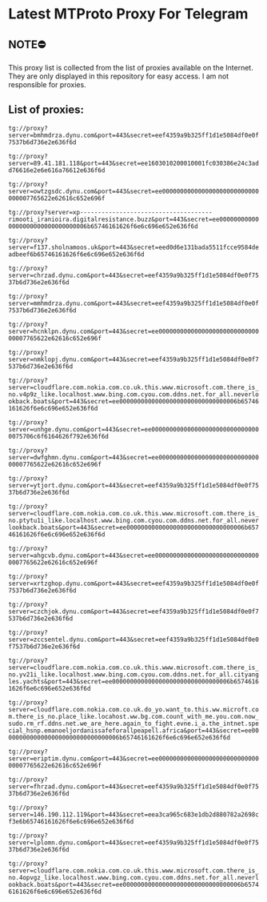 # Latest MTProto Proxy For Telegram

## NOTE⛔

This proxy list is collected from the list of proxies available on the Internet. They are only displayed in this repository for easy access. I am not responsible for proxies.

## List of proxies:

`tg://proxy?server=bmhmdrza.dynu.com&port=443&secret=eef4359a9b325ff1d1e5084df0e0f7537b6d736e2e636f6d`

`tg://proxy?server=89.41.181.118&port=443&secret=ee1603010200010001fc030386e24c3add76616e2e6e616a76612e636f6d`

`tg://proxy?server=owtzgsdc.dynu.com&port=443&secret=ee000000000000000000000000000000007765622e62616c652e696f`

`tg://proxy?server=xp-------------------------------------rimooti_iranioira.digitalresistance.buzz&port=443&secret=ee000000000000000000000000000000006b65746161626f6e6c696e652e636f6d`

`tg://proxy?server=f137.sholnamoos.uk&port=443&secret=eed0d6e131bada5511fcce9584deadbeef6b65746161626f6e6c696e652e636f6d`

`tg://proxy?server=chrzad.dynu.com&port=443&secret=eef4359a9b325ff1d1e5084df0e0f7537b6d736e2e636f6d`

`tg://proxy?server=mmhmdrza.dynu.com&port=443&secret=eef4359a9b325ff1d1e5084df0e0f7537b6d736e2e636f6d`

`tg://proxy?server=hcnklpn.dynu.com&port=443&secret=ee000000000000000000000000000000007765622e62616c652e696f`

`tg://proxy?server=nmklopj.dynu.com&port=443&secret=eef4359a9b325ff1d1e5084df0e0f7537b6d736e2e636f6d`

`tg://proxy?server=cloudflare.com.nokia.com.co.uk.this.www.microsoft.com.there_is_no.v4p9z_like.localhost.www.bing.com.cyou.com.ddns.net.for_all.neverlookback.boats&port=443&secret=ee000000000000000000000000000000006b65746161626f6e6c696e652e636f6d`

`tg://proxy?server=unhge.dynu.com&port=443&secret=ee0000000000000000000000000000000075706c6f6164626f792e636f6d`

`tg://proxy?server=dwfghmn.dynu.com&port=443&secret=ee000000000000000000000000000000007765622e62616c652e696f`

`tg://proxy?server=ytjort.dynu.com&port=443&secret=eef4359a9b325ff1d1e5084df0e0f7537b6d736e2e636f6d`

`tg://proxy?server=cloudflare.com.nokia.com.co.uk.this.www.microsoft.com.there_is_no.ptytu1i_like.localhost.www.bing.com.cyou.com.ddns.net.for_all.neverlookback.boats&port=443&secret=ee000000000000000000000000000000006b65746161626f6e6c696e652e636f6d`

`tg://proxy?server=ahgcvb.dynu.com&port=443&secret=ee000000000000000000000000000000007765622e62616c652e696f`

`tg://proxy?server=xrtzghop.dynu.com&port=443&secret=eef4359a9b325ff1d1e5084df0e0f7537b6d736e2e636f6d`

`tg://proxy?server=czchjok.dynu.com&port=443&secret=eef4359a9b325ff1d1e5084df0e0f7537b6d736e2e636f6d`

`tg://proxy?server=zccsentel.dynu.com&port=443&secret=eef4359a9b325ff1d1e5084df0e0f7537b6d736e2e636f6d`

`tg://proxy?server=cloudflare.com.nokia.com.co.uk.this.www.microsoft.com.there_is_no.yv21i_like.localhost.www.bing.com.cyou.com.ddns.net.for_all.cityangles.yachts&port=443&secret=ee000000000000000000000000000000006b65746161626f6e6c696e652e636f6d`

`tg://proxy?server=cloudflare.com.nokia.com.co.uk.do_yo.want_to.this.ww.microft.com.there_is_no.place_like.locahost.ww.bg.com.count_with_me.you.com.now_sudo.rm_rf.ddns.net.we_are_here.again_to_fight.evne.i_a.the_intnet.special_hsnp.emanoeljordanissafeforallpeapell.africa&port=443&secret=ee000000000000000000000000000000006b65746161626f6e6c696e652e636f6d`

`tg://proxy?server=eriptim.dynu.com&port=443&secret=ee000000000000000000000000000000007765622e62616c652e696f`

`tg://proxy?server=fhrzad.dynu.com&port=443&secret=eef4359a9b325ff1d1e5084df0e0f7537b6d736e2e636f6d`

`tg://proxy?server=146.190.112.119&port=443&secret=eea3ca965c683e1db2d880782a2698cf3e6b65746161626f6e6c696e652e636f6d`

`tg://proxy?server=lplomn.dynu.com&port=443&secret=eef4359a9b325ff1d1e5084df0e0f7537b6d736e2e636f6d`

`tg://proxy?server=cloudflare.com.nokia.com.co.uk.this.www.microsoft.com.there_is_no.4opvgz_like.localhost.www.bing.com.cyou.com.ddns.net.for_all.neverlookback.boats&port=443&secret=ee000000000000000000000000000000006b65746161626f6e6c696e652e636f6d`

